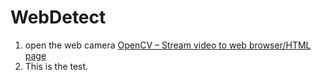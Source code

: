 # WebDetect
1. open the web camera [OpenCV – Stream video to web browser/HTML page](https://www.pyimagesearch.com/2019/09/02/opencv-stream-video-to-web-browser-html-page/)
2.  This is the test.





